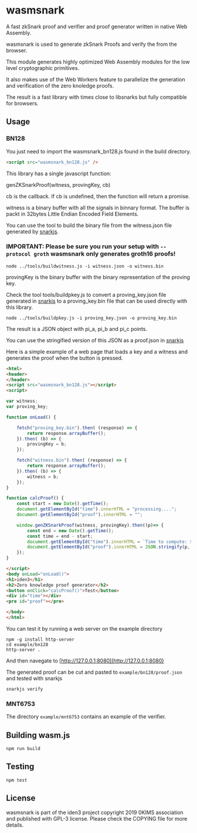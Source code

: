 # wasmsnark

A fast zkSnark proof and verifier and proof generator written in native Web Assembly.

wasmsnark is used to generate zkSnark Proofs and verify the from the browser.

This module generates highly optimized Web Assembly modules for the low level
cryptographic primitives.

It also makes use of the Web Workers feature to parallelize the generation and verification
of the zero knoledge proofs.

The result is a fast library with times close to libsnarks but fully compatible for
browsers.

## Usage


### BN128
You just need to import the wasmsnark_bn128.js found in the build directory.

```html
<script src="wasmsnark_bn128.js" />
```

This library has a single javascript function:

genZKSnarkProof(witness, provingKey, cb)

cb is the callback.  If cb is undefined, then the function will return a promise.

witness is a binary buffer with all the signals in binnary format.  The buffer is packt in 32bytes Little Endian Encoded Field Elements.

You can use the tool to build the binary file from the witness.json file generated by [snarkjs](https://github.com/iden3/snarkjs).

### IMPORTANT: Please be sure you run your setup with `--protocol groth`  wasmsnark only generates groth16 proofs!

```
node ../tools/buildwitness.js -i witness.json -o witness.bin
```

provingKey is the binary buffer with the binary representation of the proving key.

Check the tool tools/buildpkey.js to convert a proving_key.json file generated
in [snarkjs](https://github.com/iden3/snarkjs) to a proving_key.bin file that can
be used directly with this library.

```
node ../tools/buildpkey.js -i proving_key.json -o proving_key.bin
```

The result is a JSON object with pi_a, pi_b and pi_c points.

You can use the stringified version of this JSON as a proof.json in [snarkjs](https://github.com/iden3/snarkjs)


Here is a simple example of a web page that loads a key and a witness and generates the proof when the button is pressed.

```html
<html>
<header>
</header>
<script src="wasmsnark_bn128.js"></script>
<script>

var witness;
var proving_key;

function onLoad() {

    fetch("proving_key.bin").then( (response) => {
        return response.arrayBuffer();
    }).then( (b) => {
        provingKey = b;
    });

    fetch("witness.bin").then( (response) => {
        return response.arrayBuffer();
    }).then( (b) => {
        witness = b;
    });
}

function calcProof() {
    const start = new Date().getTime();
    document.getElementById("time").innerHTML = "processing....";
    document.getElementById("proof").innerHTML = "";

    window.genZKSnarkProof(witness, provingKey).then((p)=> {
        const end = new Date().getTime();
        const time = end - start;
        document.getElementById("time").innerHTML = `Time to compute: ${time}ms`;
        document.getElementById("proof").innerHTML = JSON.stringify(p, null, 1);
    });
}

</script>
<body onLoad="onLoad()">
<h1>iden3</h1>
<h2>Zero knowledge proof generator</h2>
<button onClick="calcProof()">Test</button>
<div id="time"></div>
<pre id="proof"></pre>

</body>
</html>
```

You can test it by running a web server on the example directory

```
npm -g install http-server
cd example/bn128
http-server .
```

And then navegate to [http://127.0.0.1:8080](http://127.0.0.1:8080)

The generated proof can be cut and pasted to `example/bn128/proof.json` and tested with snarkjs

```
snarkjs verify
```

### MNT6753

The directory `example/mnt6753` contains an example of the verifier.

## Building wasm.js

```
npm run build
```

## Testing

```
npm test
```

## License

wasmsnark is part of the iden3 project copyright 2019 0KIMS association and published with GPL-3 license. Please check the COPYING file for more details.

